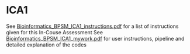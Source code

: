 # ICA1
See [Bioinformatics_BPSM_ICA1_instructions.pdf](https://github.com/GrignardReagent/ICA1/files/13277240/Bioinformatics_BPSM_ICA1_instructions.pdf) for a list of instructions given for this In-Couse Assessment
See [Bioinformatics_BPSM_ICA1_mywork.pdf](https://github.com/GrignardReagent/ICA1/files/13277244/Bioinformatics_BPSM_ICA1_mywork.pdf) for user instructions, pipeline and detailed explanation of the codes
